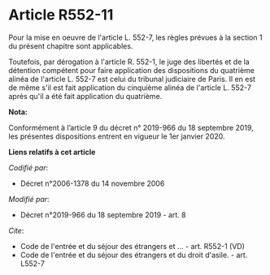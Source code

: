 # Article R552-11

Pour la mise en oeuvre de l'article L. 552-7, les règles prévues à la section 1 du présent chapitre sont applicables. 

Toutefois, par dérogation à l'article R. 552-1, le juge des libertés et de la détention compétent pour faire application des
dispositions du quatrième alinéa de l'article L. 552-7 est celui du   tribunal judiciaire de Paris. Il en est de même s'il
est fait application du cinquième alinéa de l'article L. 552-7 après qu'il a été fait application du quatrième.

**Nota:**

Conformément à l’article 9 du décret n° 2019-966 du 18 septembre 2019, les présentes dispositions entrent en vigueur le 1er
janvier 2020.

**Liens relatifs à cet article**

_Codifié par_:

  - Décret n°2006-1378 du 14 novembre 2006

_Modifié par_:

  - Décret n°2019-966 du 18 septembre 2019 - art. 8

_Cite_:

  - Code de l'entrée et du séjour des étrangers et ... - art. R552-1 (VD)
  - Code de l'entrée et du séjour des étrangers et du droit d'asile. - art. L552-7
